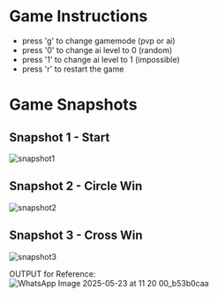 # Game Instructions

- press 'g' to change gamemode (pvp or ai)
- press '0' to change ai level to 0 (random)
- press '1' to change ai level to 1 (impossible)
- press 'r' to restart the game

# Game Snapshots

## Snapshot 1 - Start
![snapshot1](snapshots/snapshot1.png)

## Snapshot 2 - Circle Win
![snapshot2](snapshots/snapshot2.png)

## Snapshot 3 - Cross Win
![snapshot3](snapshots/snapshot3.png)


OUTPUT for Reference:
![WhatsApp Image 2025-05-23 at 11 20 00_b53b0caa](https://github.com/user-attachments/assets/967977f8-2f59-4ebf-853c-7bb9831c1fbf)
